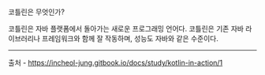 ## 

코틀린은 무엇인가?

코틀린은 자바 플랫폼에서 돌아가는 새로운 프로그래밍 언어다. 코틀린은 기존 자바 라이브러리나 프레임워크와 함께 잘 작동하며, 성능도 자바와 같은 수준이다.























---
출처 - https://incheol-jung.gitbook.io/docs/study/kotlin-in-action/1